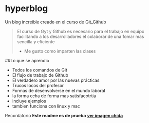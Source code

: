 # hyperblog
Un blog increible  creado en el curso de Git_Github
>El curso de Gyt y Github es necesario para el trabajo en equipo facilitando a los desarrolladores el colaborar de una fomar mas sencilla y eficiente
> - Me gusto como imparten las clases

##Lo que se aprendio
* Todos los comandos de Git
* El flujo de trabajo de Github
* El verdadero amor por las nuevas prácticas
* Trucos locos del profesor
* Formas de desenvolverse en el mundo laboral
* la forma echa de forma mas satisfacotrtia 
* incluye ejemplos
* tambien funciona con linux y mac

Recordatorio **Este readme es de prueba** [**ver imagen chida**](https://imgur.com/hIaGPg0)